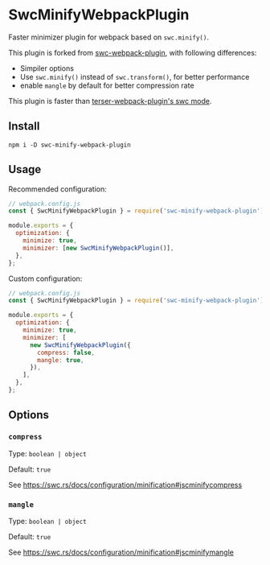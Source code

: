 # SwcMinifyWebpackPlugin

Faster minimizer plugin for webpack based on `swc.minify()`.

This plugin is forked from [swc-webpack-plugin](https://github.com/ice-lab/swc-webpack-plugin), with following differences:

- Simpiler options
- Use `swc.minify()` instead of `swc.transform()`, for better performance
- enable `mangle` by default for better compression rate

This plugin is faster than [terser-webpack-plugin's swc mode](https://webpack.js.org/plugins/terser-webpack-plugin/#swc).

## Install

```
npm i -D swc-minify-webpack-plugin
```

## Usage

Recommended configuration:

```js
// webpack.config.js
const { SwcMinifyWebpackPlugin } = require('swc-minify-webpack-plugin');

module.exports = {
  optimization: {
    minimize: true,
    minimizer: [new SwcMinifyWebpackPlugin()],
  },
};
```

Custom configuration:

```js
// webpack.config.js
const { SwcMinifyWebpackPlugin } = require('swc-minify-webpack-plugin');

module.exports = {
  optimization: {
    minimize: true,
    minimizer: [
      new SwcMinifyWebpackPlugin({
        compress: false,
        mangle: true,
      }),
    ],
  },
};
```

## Options

### `compress`

Type: `boolean | object`

Default: `true`

See <https://swc.rs/docs/configuration/minification#jscminifycompress>

### `mangle`

Type: `boolean | object`

Default: `true`

See <https://swc.rs/docs/configuration/minification#jscminifymangle>
